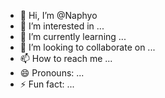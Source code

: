 - 👋 Hi, I’m @Naphyo
- 👀 I’m interested in ...
- 🌱 I’m currently learning ...
- 💞️ I’m looking to collaborate on ...
- 📫 How to reach me ...
- 😄 Pronouns: ...
- ⚡ Fun fact: ...

<!---
Naphyo/Naphyo is a ✨ special ✨ repository because its `README.md` (this file) appears on your GitHub profile.
You can click the Preview link to take a look at your changes.
--->
